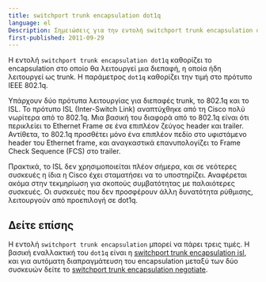 ```yaml
---
title: switchport trunk encapsulation dot1q
language: el
Description: Σημειώσεις για την εντολή switchport trunk encapsulation dot1q σε συσκευές Cisco
first-published: 2011-09-29
---
```


Η εντολή `switchport trunk encapsulation dot1q` καθορίζει το 
encapsulation στο οποίο θα λειτουργεί μια διεπαφή, η οποία ήδη 
λειτουργεί ως trunk. Η παράμετρος `dot1q` καθορίζει την τιμή στο 
πρότυπο IEEE 802.1q.

Υπάρχουν δύο πρότυπα λειτουργίας για διεπαφές trunk, το 802.1q και το ISL. Το πρότυπο ISL (Inter-Switch Link) αναπτύχθηκε από τη Cisco πολύ νωρίτερα από το 802.1q. Μια βασική του διαφορά από το 802.1q είναι ότι περικλείει το Ethernet Frame σε ένα επιπλέον ζεύγος header και trailer. Αντίθετα, το 802.1q προσθέτει μόνο ένα επιπλέον πεδίο στο υφιστάμενο header του Ethernet frame, και αναγκαστικά επανυπολογίζει το Frame Check Sequence (FCS) στο trailer.

Πρακτικά, το ISL δεν χρησιμοποιείται πλέον σήμερα, και σε νεότερες συσκευές η ίδια η Cisco έχει σταματήσει να το υποστηρίζει. Αναφέρεται ακόμα στην τεκμηρίωση για σκοπούς συμβατότητας με παλαιότερες συσκευές. Οι συσκευές που δεν προσφέρουν άλλη δυνατότητα ρύθμισης, λειτουργούν από προεπιλογή σε dot1q. 

Δείτε επίσης
------------

Η εντολή `switchport trunk encapsulation` μπορεί να πάρει τρεις τιμές. 
Η βασική εναλλακτική του `dot1q` είναι η [switchport trunk encapsulation isl](/docs/cisco/switchport-trunk-encapsulation-isl.el.html), 
και για αυτόματη διαπραγμάτευση του encapsulation μεταξύ των δύο συσκευών δείτε το 
[switchport trunk encapsulation negotiate](/docs/cisco/switchport-trunk-encapsulation-negotiate.el.html). 
